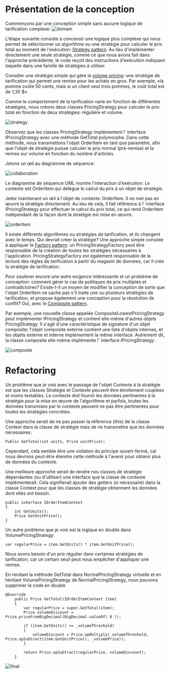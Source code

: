 # Présentation de la conception
Commençons par une conception simple sans aucune logique de tarification complexe:
![domain]()

L'étape suivante consiste à concevoir une logique plus complexe qui nous permet de sélectionner un algorithme ou une stratégie pour calculer le prix total au moment de l'exécution: <a href='https://en.wikipedia.org/wiki/Strategy_pattern'>Strategy pattern</a>. Au lieu d'implémenter directement une seule stratégie, comme ce que nous avons fait dans l'approche précédente, le code reçoit des instructions d'exécution indiquant laquelle dans une famille de stratégies à utiliser.

Consdier une stratégie simple qui gère la <a href='https://en.wikipedia.org/wiki/Bulk_purchasing'>volume pricing</a>: une stratégie de tarification qui permet une remise pour les achats en gros. Par exemple, «la pomme coûte 50 cents, mais si un client veut trois pommes, le coût total est de 1,30 $».

Comme le comportement de la tarification varie en fonction de différentes stratégies, nous créons deux classes PricingStrategy pour calculer le prix total en fonction de deux stratégies: régulière et volume.

![strategy]()

Observez que les classes PricingStrategy implémentent l' interface IPricingStrategy avec une méthode GetTotal polymorphe. Dans cette méthode, nous transmettons l'objet OrderItem en tant que paramètre, afin que l'objet de stratégie puisse calculer le prix normal (pré-remise) et la remise sur volume en fonction du nombre d'articles.

Jetons un œil au diagramme de séquence:

![collaboration]()

Le diagramme de séquence UML montre l'interaction d'exécution: Le contexte est OrderItem qui délègue le calcul du prix à un objet de stratégie.

Jetez maintenant un œil à l'objet de contexte: OrderItem. Il ne met pas en œuvre la stratégie directement. Au lieu de cela, il fait référence à l' interface IPricingStrategy pour effectuer le calcul du prix total, ce qui rend OrderItem indépendant de la façon dont la stratégie est mise en œuvre.

![orderitem]()

Il existe différents algorithmes ou stratégies de tarification, et ils changent avec le temps. Qui devrait créer la stratégie? Une approche simple consiste à appliquer le <a href='https://en.wikipedia.org/wiki/Factory_method_pattern'>Factory pattern</a>: un PricingStrategyFactory peut être responsable de la création de toutes les stratégies nécessaires à l'application. PricingStrategyFactory est également responsable de la lecture des règles de tarification à partir du magasin de données, car il crée la stratégie de tarification.

Pour soulever encore une autre exigence intéressante et un problème de conception: comment gérer le cas de politiques de prix multiples et contradictoires? Existe-t-il un moyen de modifier la conception de sorte que l'objet OrderItem ne sache pas s'il traite une ou plusieurs stratégies de tarification, et propose également une conception pour la résolution de conflit? Oui, avec le <a href='https://en.wikipedia.org/wiki/Composite_pattern'>Composite pattern</a>.

Par exemple, une nouvelle classe appelée CompositeLowestPricingStrategy peut implémenter IPricingStrategy et contient elle-même d'autres objets PricingStrategy. Il s'agit d'une caractéristique de signature d'un objet composite: l'objet composite externe contient une liste d'objets internes, et les objets externe et interne implémentent la même interface. Autrement dit, la classe composite elle-même implémente l' interface IPricingStrategy .

![composite]()

# Refactoring

Un problème que je vois avec le passage de l'objet Contexte à la stratégie est que les classes Stratégie et Contexte peuvent être étroitement couplées et moins testables. Le contexte doit fournir les données pertinentes à la stratégie pour la mise en œuvre de l'algorithme et parfois, toutes les données transmises par le contexte peuvent ne pas être pertinentes pour toutes les stratégies concrètes.

Une approche serait de ne pas passer la référence (this) de la classe Context dans la classe de stratégie mais de ne transmettre que les données nécessaires:

```
Public GetTotal(int units, Price unitPrice);
```

Cependant, cela semble être une violation du principe ouvert-fermé, car nous devrons peut-être étendre cette méthode à l'avenir pour obtenir plus de données du contexte.

Une meilleure approche serait de rendre nos classes de stratégie dépendantes (ou d'utiliser) une interface que la classe de contexte implémenterait. Cela signifierait ajouter des getters (si nécessaire) dans la classe Context pour que les classes de stratégie obtiennent les données dont elles ont besoin.

```
public interface IOrderItemContext
{
    int GetUnits();
    Price GetUnitPrice();
}
```

Un autre problème que je vois est la logique en double dans VolumePricingStrategy:

```
var regularPrice = item.GetUnits() * item.GetUnitPrice();
```

Nous avons besoin d'un prix régulier dans certaines stratégies de tarification, car un certain seuil peut nous empêcher d'appliquer une remise.

En rendant la méthode GetTotal dans NormalPricingStrategy virtuelle et en héritant VolumePricingStrategy de NormalPricingStrategy, nous pouvons supprimer le code en double

```
@Override
	public Price GetTotal(IOrderItemContext item)
	{
		var regularPrice = super.GetTotal(item);
		Price volumeDiscount = Price.priceFromBigDecimal(BigDecimal.valueOf( 0 ));

		if (item.GetUnits() >= _volumeThreshold)
		{
			volumeDiscount = Price.opMultiply(_volumeThreshold, Price.opSubtract(item.GetUnitPrice(), _volumePrice));
		}

		return Price.opSubtract(regularPrice, volumeDiscount);
	}
```

![final]()
